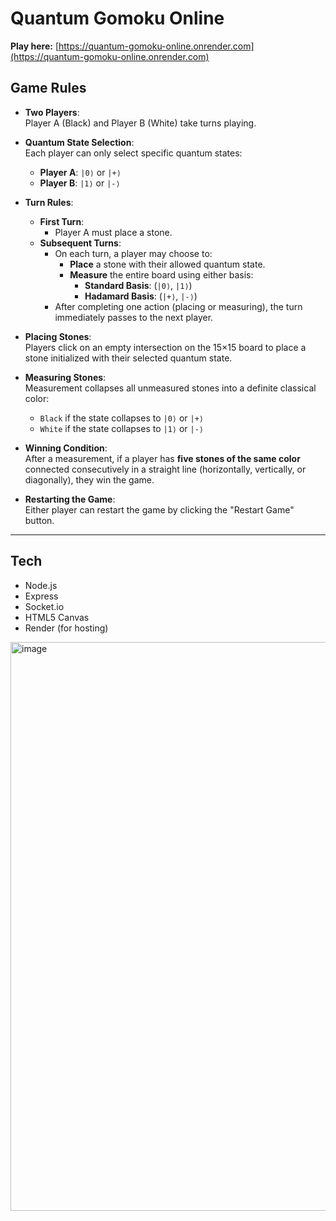 # Quantum Gomoku Online

**Play here:** [https://quantum-gomoku-online.onrender.com](https://quantum-gomoku-online.onrender.com)

## Game Rules

- **Two Players**:  
  Player A (Black) and Player B (White) take turns playing.

- **Quantum State Selection**:  
  Each player can only select specific quantum states:
  - **Player A**: `|0⟩` or `|+⟩`
  - **Player B**: `|1⟩` or `|-⟩`

- **Turn Rules**:
  - **First Turn**:  
    - Player A must place a stone.
  - **Subsequent Turns**:  
    - On each turn, a player may choose to:
      - **Place** a stone with their allowed quantum state.
      - **Measure** the entire board using either basis:
        - **Standard Basis**: (`|0⟩`, `|1⟩`)
        - **Hadamard Basis**: (`|+⟩`, `|-⟩`)
    - After completing one action (placing or measuring), the turn immediately passes to the next player.

- **Placing Stones**:  
  Players click on an empty intersection on the 15×15 board to place a stone initialized with their selected quantum state.

- **Measuring Stones**:  
  Measurement collapses all unmeasured stones into a definite classical color:
  - `Black` if the state collapses to `|0⟩` or `|+⟩`
  - `White` if the state collapses to `|1⟩` or `|-⟩`

- **Winning Condition**:  
  After a measurement, if a player has **five stones of the same color** connected consecutively in a straight line (horizontally, vertically, or diagonally), they win the game.

- **Restarting the Game**:  
  Either player can restart the game by clicking the "Restart Game" button.

---

## Tech
- Node.js
- Express
- Socket.io
- HTML5 Canvas
- Render (for hosting)

<img width="910" alt="image" src="https://github.com/user-attachments/assets/ba41393d-41f9-4729-be15-dbb9f17d46d8" />

